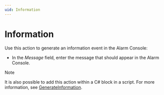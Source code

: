```yaml
---
uid: Information
---
```


# Information

Use this action to generate an information event in the Alarm Console:

- In the *Message* field, enter the message that should appear in the Alarm Console.

> [!NOTE]
> It is also possible to add this action within a C# block in a script. For more information, see [GenerateInformation](xref:Skyline.DataMiner.Automation.Engine.GenerateInformation(System.String)).
